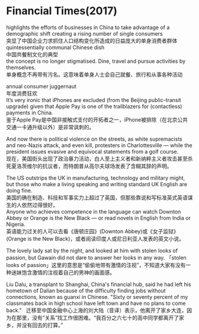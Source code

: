 # Financial Times(2017)

highlights the efforts of businesses in China to take advantage of a demographic shift creating a rising number of single consumers  
突显了中国企业力求抓住人口结构变化所造成的日益庞大的单身消费者群体  
quintessentially communal Chinese dish  
中国共餐制文化的典型  
the concept is no longer stigmatised. Dine, travel and pursue activities by themselves.  
单身概念不再带有污名。这意味着单身人士会自己就餐、旅行和从事各种活动  

annual consumer juggernaut  
年度消费狂欢  
It’s very ironic that iPhones are excluded (from the Beijing public-transit upgrade) given that Apple Pay is one of the trailblazers for (contactless) payments in China.  
鉴于Apple Pay是中国非接触式支付的开拓者之一，iPhone被排除（在北京公共交通一卡通升级以外）是非常讽刺的。  

And now there is political violence on the streets, as white supremacists and neo-Nazis attack, and even kill, protesters in Charlottesville — while the president issues evasive and equivocal statements from a golf course.  
现在，美国街头出现了政治暴力活动，白人至上主义者和新纳粹主义者攻击甚至杀死夏洛茨维尔的抗议者，而特朗普从高尔夫球场发表了含糊其辞的声明。  

The US outstrips the UK in manufacturing, technology and military might, but those who make a living speaking and writing standard UK English are doing fine.  
美国的确在制造、科技和军事实力上超过了英国，但那些靠说和写标准英式英语谋生的人依然过得很好。  
Anyone who achieves competence in the language can watch Downton Abbey or Orange is the New Black — or read novels in English from India or Nigeria.  
英语能力过关的人可以去看《唐顿庄园》(Downton Abbey)或《女子监狱》(Orange is the New Black)，或者阅读印度人或尼日利亚人发表的英文小说。  

The lovely lady sat by the night, and looked at him with stolen looks of passion, but Gawain did not dare to answer her looks in any way.
「stolen looks of passion」这里的意思是“偷偷地带有激情的注视”，不知道大家有没有一种迷妹饱含激情的注视着自己的男神的画面感。

Liu Dalu, a transplant to Shanghai, China's financial hub, said he had left his hometown of Dalian because of the difficulty finding jobs without connections, known as guanxi in Chinese. "Sixty or seventy percent of my classmates back in high school have left town and have no plans to come back."  
迁移至中国金融中心上海的刘大陆（音译）表示，他离开了家乡大连，因为在那里，没有“关系”找工作很困难。“我百分之六七十的高中同学都离开了家乡，并没有回去的打算。”
